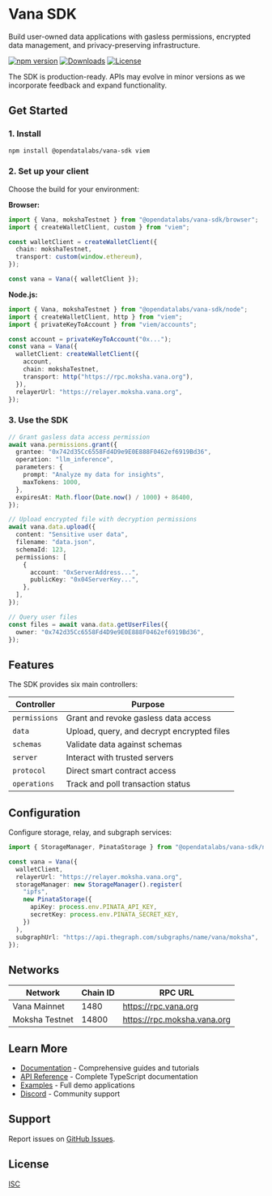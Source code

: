 # Vana SDK

Build user-owned data applications with gasless permissions, encrypted data management, and privacy-preserving infrastructure.

[![npm version](https://img.shields.io/npm/v/@opendatalabs/vana-sdk)](https://www.npmjs.com/package/@opendatalabs/vana-sdk)
[![Downloads](https://img.shields.io/npm/dm/@opendatalabs/vana-sdk)](https://www.npmjs.com/package/@opendatalabs/vana-sdk)
[![License](https://img.shields.io/npm/l/@opendatalabs/vana-sdk)](https://opensource.org/licenses/ISC)

The SDK is production-ready. APIs may evolve in minor versions as we incorporate feedback and expand functionality.

## Get Started

### 1. Install

```bash
npm install @opendatalabs/vana-sdk viem
```

### 2. Set up your client

Choose the build for your environment:

**Browser:**

```typescript
import { Vana, mokshaTestnet } from "@opendatalabs/vana-sdk/browser";
import { createWalletClient, custom } from "viem";

const walletClient = createWalletClient({
  chain: mokshaTestnet,
  transport: custom(window.ethereum),
});

const vana = Vana({ walletClient });
```

**Node.js:**

```typescript
import { Vana, mokshaTestnet } from "@opendatalabs/vana-sdk/node";
import { createWalletClient, http } from "viem";
import { privateKeyToAccount } from "viem/accounts";

const account = privateKeyToAccount("0x...");
const vana = Vana({
  walletClient: createWalletClient({
    account,
    chain: mokshaTestnet,
    transport: http("https://rpc.moksha.vana.org"),
  }),
  relayerUrl: "https://relayer.moksha.vana.org",
});
```

### 3. Use the SDK

```typescript
// Grant gasless data access permission
await vana.permissions.grant({
  grantee: "0x742d35Cc6558Fd4D9e9E0E888F0462ef6919Bd36",
  operation: "llm_inference",
  parameters: {
    prompt: "Analyze my data for insights",
    maxTokens: 1000,
  },
  expiresAt: Math.floor(Date.now() / 1000) + 86400,
});

// Upload encrypted file with decryption permissions
await vana.data.upload({
  content: "Sensitive user data",
  filename: "data.json",
  schemaId: 123,
  permissions: [
    {
      account: "0xServerAddress...",
      publicKey: "0x04ServerKey...",
    },
  ],
});

// Query user files
const files = await vana.data.getUserFiles({
  owner: "0x742d35Cc6558Fd4D9e9E0E888F0462ef6919Bd36",
});
```

## Features

The SDK provides six main controllers:

| Controller    | Purpose                                      |
| ------------- | -------------------------------------------- |
| `permissions` | Grant and revoke gasless data access         |
| `data`        | Upload, query, and decrypt encrypted files   |
| `schemas`     | Validate data against schemas                |
| `server`      | Interact with trusted servers                |
| `protocol`    | Direct smart contract access                 |
| `operations`  | Track and poll transaction status            |

## Configuration

Configure storage, relay, and subgraph services:

```typescript
import { StorageManager, PinataStorage } from "@opendatalabs/vana-sdk/node";

const vana = Vana({
  walletClient,
  relayerUrl: "https://relayer.moksha.vana.org",
  storageManager: new StorageManager().register(
    "ipfs",
    new PinataStorage({
      apiKey: process.env.PINATA_API_KEY,
      secretKey: process.env.PINATA_SECRET_KEY,
    })
  ),
  subgraphUrl: "https://api.thegraph.com/subgraphs/name/vana/moksha",
});
```

## Networks

| Network        | Chain ID | RPC URL                     |
| -------------- | -------- | --------------------------- |
| Vana Mainnet   | 1480     | https://rpc.vana.org        |
| Moksha Testnet | 14800    | https://rpc.moksha.vana.org |

## Learn More

- [Documentation](https://docs.vana.org/docs/sdk) - Comprehensive guides and tutorials
- [API Reference](https://vana-com.github.io/vana-sdk) - Complete TypeScript documentation
- [Examples](https://github.com/vana-com/vana-sdk/tree/main/examples) - Full demo applications
- [Discord](https://discord.gg/vanabuilders) - Community support

## Support

Report issues on [GitHub Issues](https://github.com/vana-com/vana-sdk/issues).

## License

[ISC](https://opensource.org/licenses/ISC)
